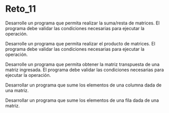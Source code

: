 # Reto_11

Desarrolle un programa que permita realizar la suma/resta de matrices. El programa debe validar las condiciones necesarias para ejecutar la operación.

Desarrolle un programa que permita realizar el producto de matrices. El programa debe validar las condiciones necesarias para ejecutar la operación.

Desarrolle un programa que permita obtener la matriz transpuesta de una matriz ingresada. El programa debe validar las condiciones necesarias para ejecutar la operación.

Desarrollar un programa que sume los elementos de una columna dada de una matriz.

Desarrollar un programa que sume los elementos de una fila dada de una matriz.
